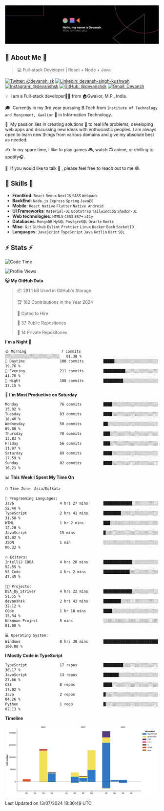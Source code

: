 ![Banner](./Devansh%20Singh%20Banner.png)

## 👋 About Me 👋

> 💻 Full-stack Developer | React + Node + Java

[![Twitter: @devansh_sk](https://img.shields.io/twitter/follow/devansh_sk?style=social)](https://twitter.com/devansh_sk)
[![Linkedin: devansh-singh-kushwah](https://img.shields.io/badge/-Devansh%20Singh%20Kushwah-blue?style=flat-square&logo=Linkedin&logoColor=white&link=https://www.linkedin.com/in/devanshsk/)](https://www.linkedin.com/in/devanshsk/)
[![Instagram: @devanshsk](https://img.shields.io/badge/-devanshsk-E4405F?style=flat-square&logo=instagram&logoColor=white)](https://instagram.com/devanshsk)
[![GitHub: @devanshsk](https://img.shields.io/github/followers/devanshsk?label=follow&style=social)](https://github.com/devanshsk)
[![Gmail: Devansh](https://img.shields.io/badge/Gmail-D14836?style=flat-square&logo=gmail&logoColor=white)](mailto:work.devanshsk@gmail.com)

💡 &nbsp;I am a Full-stack developer🧑‍💻 from 🏠Gwalior, M.P., India.

🎓 &nbsp;Currently in my 3rd year pursuing B.Tech from `Institute of Technology and Mangement, Gwalior` 🏫 in Information Technology.

🌱 &nbsp;My passion lies in creating solutions 🚩 to real life problems, developing web apps and discussing new ideas with enthusiastic peoples.
I am always open to learn new things from various domains and give my absolute best as needed.

✍️ &nbsp;In my spare time, I like to play games 🎮, watch 📺 anime, or chilling to spotify🎧.

💬 &nbsp;If you would like to talk 👋 , please feel free to reach out to me 😄.

##  🎉 Skills  🎉
- **FrontEnd**: `React` `Redux` `NextJS` `SASS` `Webpack`
- **BackEnd**: `Node.js` `Express` `Spring` `JavaEE`
- **Mobile**: `React Native` `Flutter` `Native Android`
- **UI Frameworks**: `Material-UI` `Bootstrap` `TailwindCSS` `Shadcn-UI`
- **Web technologies**: `HTML5` `CSS3` `ES7+` `a11y`
- **Databases**: `MongoDB` `MySQL` `PostgreSQL` `Oracle` `Redis`
- **Misc**: `Git` `Github` `Eslint` `Prettier` `Linux` `Docker` `Bash` `SocketIO`
- **Languages**: `JavaScript` `TypeScript` `Java` `Kotlin` `Dart` `SQL`

## ⚡ Stats ⚡
<!--START_SECTION:waka-->
![Code Time](http://img.shields.io/badge/Code%20Time-168%20hrs%203%20mins-blue)

![Profile Views](http://img.shields.io/badge/Profile%20Views-13-blue)

**🐱 My GitHub Data** 

> 📦 281.1 kB Used in GitHub's Storage 
 > 
> 🏆 182 Contributions in the Year 2024
 > 
> 💼 Opted to Hire
 > 
> 📜 37 Public Repositories 
 > 
> 🔑 14 Private Repositories 
 > 
**I'm a Night 🦉** 

```text
🌞 Morning                7 commits           ░░░░░░░░░░░░░░░░░░░░░░░░░   01.38 % 
🌆 Daytime                100 commits         █████░░░░░░░░░░░░░░░░░░░░   19.76 % 
🌃 Evening                211 commits         ██████████░░░░░░░░░░░░░░░   41.70 % 
🌙 Night                  188 commits         █████████░░░░░░░░░░░░░░░░   37.15 % 
```
📅 **I'm Most Productive on Saturday** 

```text
Monday                   76 commits          ████░░░░░░░░░░░░░░░░░░░░░   15.02 % 
Tuesday                  83 commits          ████░░░░░░░░░░░░░░░░░░░░░   16.40 % 
Wednesday                50 commits          ██░░░░░░░░░░░░░░░░░░░░░░░   09.88 % 
Thursday                 70 commits          ███░░░░░░░░░░░░░░░░░░░░░░   13.83 % 
Friday                   56 commits          ███░░░░░░░░░░░░░░░░░░░░░░   11.07 % 
Saturday                 89 commits          ████░░░░░░░░░░░░░░░░░░░░░   17.59 % 
Sunday                   82 commits          ████░░░░░░░░░░░░░░░░░░░░░   16.21 % 
```


📊 **This Week I Spent My Time On** 

```text
🕑︎ Time Zone: Asia/Kolkata

💬 Programming Languages: 
Java                     4 hrs 27 mins       █████████████░░░░░░░░░░░░   52.40 % 
TypeScript               2 hrs 41 mins       ████████░░░░░░░░░░░░░░░░░   31.58 % 
HTML                     1 hr 2 mins         ███░░░░░░░░░░░░░░░░░░░░░░   12.28 % 
JavaScript               15 mins             █░░░░░░░░░░░░░░░░░░░░░░░░   03.02 % 
JSON                     1 min               ░░░░░░░░░░░░░░░░░░░░░░░░░   00.32 % 

🔥 Editors: 
IntelliJ IDEA            4 hrs 28 mins       █████████████░░░░░░░░░░░░   52.55 % 
VS Code                  4 hrs 2 mins        ████████████░░░░░░░░░░░░░   47.45 % 

🐱‍💻 Projects: 
DSA_By_Striver           4 hrs 22 mins       █████████████░░░░░░░░░░░░   51.55 % 
devanshsk                2 hrs 43 mins       ████████░░░░░░░░░░░░░░░░░   32.12 % 
COde                     1 hr 18 mins        ████░░░░░░░░░░░░░░░░░░░░░   15.34 % 
Unknown Project          5 mins              ░░░░░░░░░░░░░░░░░░░░░░░░░   01.00 % 

💻 Operating System: 
Windows                  8 hrs 30 mins       █████████████████████████   100.00 % 
```

**I Mostly Code in TypeScript** 

```text
TypeScript               17 repos            █████████░░░░░░░░░░░░░░░░   36.17 % 
JavaScript               13 repos            ███████░░░░░░░░░░░░░░░░░░   27.66 % 
CSS                      8 repos             ████░░░░░░░░░░░░░░░░░░░░░   17.02 % 
Java                     2 repos             █░░░░░░░░░░░░░░░░░░░░░░░░   04.26 % 
Python                   1 repo              █░░░░░░░░░░░░░░░░░░░░░░░░   02.13 % 
```



**Timeline**

![Lines of Code chart](https://raw.githubusercontent.com/DevanshSK/DevanshSK/main/assets/bar_graph.png)


 Last Updated on 13/07/2024 18:36:49 UTC
<!--END_SECTION:waka-->
